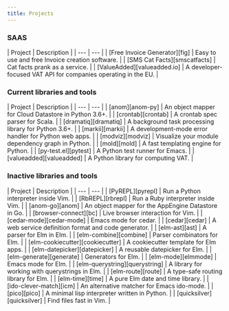 ```yaml
---
title: Projects
---
```


### SAAS

<div class="projects">
| Project                       | Description                                                    |
| ---                           | ---                                                            |
| [Free Invoice Generator][fig] | Easy to use and free Invoice creation software.                |
| [SMS Cat Facts][smscatfacts]  | Cat facts prank as a service.                                  |
| [ValueAdded][valueadded.io]   | A developer-focused VAT API for companies operating in the EU. |
</div>

[fig]: https://free-invoice-generator.com
[smscatfacts]: https://smscatfacts.com
[valueadded.io]: https://valueadded.io


### Current libraries and tools

<div class="projects">
| Project                    | Description                                           |
| ---                        | ---                                                   |
| [anom][anom-py]            | An object mapper for Cloud Datastore in Python 3.6+.  |
| [crontab][crontab]         | A crontab spec parser for Scala.                      |
| [dramatiq][dramatiq]       | A background task processing library for Python 3.6+. |
| [markii][markii]           | A development-mode error handler for Python web apps. |
| [modviz][modviz]           | Visualize your module dependency graph in Python.     |
| [mold][mold]               | A fast templating engine for Python.                  |
| [py-test.el][pytest]       | A Python test runner for Emacs.                       |
| [valueadded][valueadded]   | A Python library for computing VAT.                   |
</div>


### Inactive libraries and tools

<div class="projects">
| Project                          | Description                                         |
| ---                              | ---                                                 |
| [PyREPL][pyrepl]                 | Run a Python interpreter inside Vim.                |
| [RbREPL][rbrepl]                 | Run a Ruby interpreter inside Vim.                  |
| [anom-go][anom]                  | An object mapper for the AppEngine Datastore in Go. |
| [browser-connect][bc]            | Live browser interaction for Vim.                   |
| [cedar-mode][cedar-mode]         | Emacs mode for cedar.                               |
| [cedar][cedar]                   | A web service definition format and code generator. |
| [elm-ast][ast]                   | A parser for Elm in Elm.                            |
| [elm-combine][combine]           | Parser combinators for Elm.                         |
| [elm-cookiecutter][cookiecutter] | A cookiecutter template for Elm apps.               |
| [elm-datepicker][datepicker]     | A reusable datepicker for Elm.                      |
| [elm-generate][generate]         | Generators for Elm.                                 |
| [elm-mode][elmmode]              | Emacs mode for Elm.                                 |
| [elm-querystring][querystring]   | A library for working with querystrings in Elm.     |
| [elm-route][route]               | A type-safe routing library for Elm.                |
| [elm-time][time]                 | A pure Elm date and time library.                   |
| [ido-clever-match][icm]          | An alternative matcher for Emacs ido-mode.          |
| [pico][pico]                     | A minimal lisp interpreter written in Python.       |
| [quicksilver][quicksilver]       | Find files fast in Vim.                             |
</div>


[anom]: https://github.com/Bogdanp/anom
[anom-py]: https://github.com/Bogdanp/anom-py
[ast]: https://github.com/Bogdanp/elm-ast
[bc]: https://github.com/Bogdanp/browser-connect.vim
[cedar-mode]: https://github.com/Bogdanp/cedar-mode
[cedar]: https://github.com/Bogdanp/cedar
[combine]: https://github.com/Bogdanp/elm-combine
[cookiecutter]: https://github.com/Bogdanp/elm-cookiecutter
[crontab]: https://github.com/Bogdanp/crontab
[datepicker]: https://github.com/Bogdanp/elm-datepicker
[dramatiq]: https://github.com/Bogdanp/dramatiq
[elmmode]: https://github.com/jcollard/elm-mode
[generate]: https://github.com/Bogdanp/elm-generate
[icm]: https://github.com/Bogdanp/ido-clever-match
[markii]: https://github.com/Bogdanp/markii
[modviz]: https://github.com/Bogdanp/modviz
[mold]: https://github.com/Bogdanp/mold
[pico]: https://github.com/Bogdanp/pico
[pyrepl]: https://github.com/Bogdanp/pyrepl.vim
[pytest]: https://github.com/Bogdanp/py-test.el
[querystring]: https://github.com/Bogdanp/elm-querystring
[quicksilver]: https://github.com/Bogdanp/quicksilver.vim
[rbrepl]: https://github.com/Bogdanp/rbrepl.vim
[repos]: https://github.com/Bogdanp/repositories
[route]: https://github.com/Bogdanp/elm-route
[time]: https://github.com/Bogdanp/elm-time
[valueadded]: https://github.com/valueadded/valueadded-python
